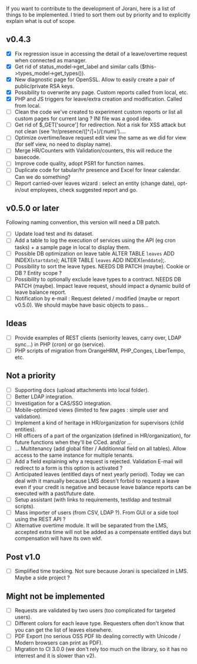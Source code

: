 If you want to contribute to the development of Jorani, here is a list of things to be implemented.
I tried to sort them out by priority and to explicitly explain what is out of scope.

## v0.4.3

- [X] Fix regression issue in accessing the detail of a leave/overtime request when connected as manager.
- [X] Get rid of status_model->get_label and similar calls ($this->types_model->get_types()).
- [X] New diagnostic page for OpenSSL. Allow to easily create a pair of public/private RSA keys.
- [X] Possibility to overwrite any page. Custom reports called from local, etc.
- [X] PHP and JS triggers for leave/extra creation and modification. Called from local.
- [ ] Clean the code we've created to experiment custom reports or list all custom pages for current lang ? INI file was a good idea.
- [ ] Get rid of $_GET['source'] for redirection. Not a risk for XSS attack but not clean (see 'hr/presence/([^/]+)/(:num)')....
- [ ] Optimize overtime/leave request edit view the same as we did for view (for self view, no need to display name).
- [ ] Merge HR/Counters with Validation/counters, this will reduce the basecode.
- [ ] Improve code quality, adopt PSR1 for function names.
- [ ] Duplicate code for tabular/hr presence and Excel for linear calendar. Can we do something?
- [ ] Report carried-over leaves wizard : select an entity (change date), opt-in/out employees, check suggested report and go.

## v0.5.0 or later

Following naming convention, this version will need a DB patch.

- [ ] Update load test and its dataset.
- [ ] Add a table to log the execution of services using the API (eg cron tasks) + a sample page in local to display them.
- [ ] Possible DB optimization on leave table ALTER TABLE `leaves` ADD INDEX(`startdate`); ALTER TABLE `leaves` ADD INDEX(`enddate`);.
- [ ] Possibility to sort the leave types. NEEDS DB PATCH (maybe). Cookie or DB ? Entity scope ?
- [ ] Possibility to optionally exclude leave types to a contract. NEEDS DB PATCH (maybe). Impact leave request, should impact a dynamic build of leave balance report. 
- [ ] Notification by e-mail : Request deleted / modified (maybe or report v0.5.0). We should maybe have basic objects to pass...

## Ideas

- [ ] Provide examples of REST clients (seniority leaves, carry over, LDAP sync...) in PHP (cron) or go (service).
- [ ] PHP scripts of migration from OrangeHRM, PHP_Conges, LiberTempo, etc.

## Not a priority

- [ ] Supporting docs (upload attachments into local folder).
- [ ] Better LDAP integration.
- [ ] Investigation for a CAS/SSO integration.
- [ ] Mobile-optimized views (limited to few pages : simple user and validation).
- [ ] Implement a kind of heritage in HR/organization for supervisors (child entities).
- [ ] HR officers of a part of the organization (defined in HR/organization), for future functions when they'll be CCed. and/or ...
- [ ] ... Multitenancy (add global filter / Additionnal field on all tables). Allow access to the same instance for multiple tenants.
- [ ] Add a field explaining why a request is rejected. Validation E-mail will redirect to a form is this option is activated ?
- [ ] Anticipated leaves (entitled days of next yearly period). Today we can deal with it manually because LMS doesn't forbid to 
request a leave even if your credit is negative and because leave balance reports can be executed with a past/future date.
- [ ] Setup assistant (with links to requirements, testldap and testmail scripts).
- [ ] Mass importer of users (from CSV, LDAP ?). From GUI or a side tool using the REST API ?
- [ ] Alternative overtime module. It will be separated from the LMS, accepted extra time will not be added as a compensate entitled days but compensation will have its own wkf.

## Post v1.0

- [ ] Simplified time tracking. Not sure because Jorani is specialized in LMS. Maybe a side project ?

## Might not be implemented

- [ ] Requests are validated by two users (too complicated for targeted users).
- [ ] Different colors for each leave type. Requesters often don't know that you can get the list of leaves elsewhere.
- [ ] PDF Export (no serious OSS PDF lib dealing correctly with Unicode / Modern browsers can print as PDF).
- [ ] Migration to CI 3.0.0 (we don't rely too much on the library, so it has no interrest and it is slower than v2).
